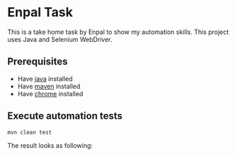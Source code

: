 # Enpal Task
This is a take home task by Enpal to show my automation skills. This project uses Java and Selenium WebDriver.


## Prerequisites ##

* Have [java](http://www.oracle.com/technetwork/java/javase/downloads/index.html) installed
* Have [maven](http://maven.apache.org/) installed
* Have [chrome](https://www.google.com/chrome/?brand=CHBD&gclid=Cj0KCQjwgtWDBhDZARIsADEKwgMr3cEE7Jfe49D73yHfuU3Q1UJV2qiqh4K4VYazBzGvAqRCeuzx6bkaAjxKEALw_wcB&gclsrc=aw.ds) installed


## Execute automation tests ##

```bash
mvn clean test
```

The result looks as following: